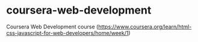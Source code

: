 # coursera-web-development
Coursera Web Development course (https://www.coursera.org/learn/html-css-javascript-for-web-developers/home/week/1)
